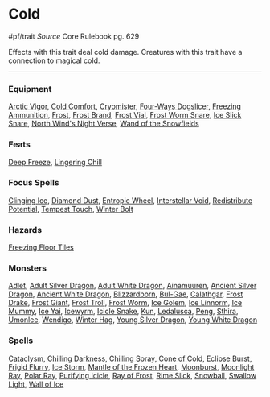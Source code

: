 
# Cold
#pf/trait
*Source* Core Rulebook pg. 629

Effects with this trait deal cold damage. Creatures with this trait have a connection to magical cold.

---

### Equipment
[Arctic Vigor](Arctic%20Vigor), [Cold Comfort](Cold%20Comfort), [Cryomister](Cryomister), [Four-Ways Dogslicer](Four-Ways%20Dogslicer), [Freezing Ammunition](Freezing%20Ammunition), [Frost](../Items/Runes/Weapon%20Property%20Runes/Frost.md), [Frost Brand](Frost%20Brand), [Frost Vial](Frost%20Vial), [Frost Worm Snare](Frost%20Worm%20Snare), [Ice Slick Snare](Ice%20Slick%20Snare), [North Wind's Night Verse](North%20Wind's%20Night%20Verse), [Wand of the Snowfields](Wand%20of%20the%20Snowfields)

### Feats
[Deep Freeze](Deep%20Freeze), [Lingering Chill](Lingering%20Chill)

### Focus Spells
[Clinging Ice](../Magic/Focus%20Spells/Cantrips/Clinging%20Ice.md), [Diamond Dust](../Magic/Focus%20Spells/Level%204/Diamond%20Dust.md), [Entropic Wheel](../Magic/Focus%20Spells/Cantrips/Entropic%20Wheel.md), [Interstellar Void](../Magic/Focus%20Spells/Level%203/Interstellar%20Void.md), [Redistribute Potential](../Magic/Focus%20Spells/Cantrips/Redistribute%20Potential.md), [Tempest Touch](../Magic/Focus%20Spells/Level%201/Tempest%20Touch.md), [Winter Bolt](../Magic/Focus%20Spells/Level%201/Winter%20Bolt.md)

### Hazards
[Freezing Floor Tiles](Freezing%20Floor%20Tiles)

### Monsters
[Adlet](Adlet), [Adult Silver Dragon](Adult%20Silver%20Dragon), [Adult White Dragon](Adult%20White%20Dragon), [Ainamuuren](Ainamuuren), [Ancient Silver Dragon](Ancient%20Silver%20Dragon), [Ancient White Dragon](Ancient%20White%20Dragon), [Blizzardborn](Blizzardborn), [Bul-Gae](Bul-Gae), [Calathgar](Calathgar), [Frost Drake](Frost%20Drake), [Frost Giant](Frost%20Giant), [Frost Troll](Frost%20Troll), [Frost Worm](Frost%20Worm), [Ice Golem](Ice%20Golem), [Ice Linnorm](Ice%20Linnorm), [Ice Mummy](Ice%20Mummy), [Ice Yai](Ice%20Yai), [Icewyrm](Icewyrm), [Icicle Snake](Icicle%20Snake), [Kun](Kun), [Ledalusca](Ledalusca), [Peng](Peng), [Sthira](Sthira), [Umonlee](Umonlee), [Wendigo](Wendigo), [Winter Hag](Winter%20Hag), [Young Silver Dragon](Young%20Silver%20Dragon), [Young White Dragon](Young%20White%20Dragon)

### Spells
[Cataclysm](../Magic/Spells/Level%2010/Cataclysm.md), [Chilling Darkness](../Magic/Spells/Level%203/Chilling%20Darkness.md), [Chilling Spray](../Magic/Spells/Level%201/Chilling%20Spray.md), [Cone of Cold](../Magic/Spells/Level%205/Cone%20of%20Cold.md), [Eclipse Burst](../Magic/Spells/Level%207/Eclipse%20Burst.md), [Frigid Flurry](../Magic/Spells/Level%207/Frigid%20Flurry.md), [Ice Storm](../Magic/Spells/Level%204/Ice%20Storm.md), [Mantle of the Frozen Heart](../Magic/Spells/Level%205/Mantle%20of%20the%20Frozen%20Heart.md), [Moonburst](../Magic/Spells/Level%207/Moonburst.md), [Moonlight Ray](../Magic/Spells/Level%203/Moonlight%20Ray.md), [Polar Ray](../Magic/Spells/Level%208/Polar%20Ray.md), [Purifying Icicle](../Magic/Spells/Level%201/Purifying%20Icicle.md), [Ray of Frost](../Magic/Spells/Cantrips/Ray%20of%20Frost.md), [Rime Slick](../Magic/Spells/Level%202/Rime%20Slick.md), [Snowball](../Magic/Spells/Level%201/Snowball.md), [Swallow Light](../Magic/Spells/Level%202/Swallow%20Light.md), [Wall of Ice](../Magic/Spells/Level%205/Wall%20of%20Ice.md)